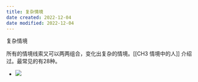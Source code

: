 ```yaml
---
title: 复杂情境
date created: 2022-12-04
date modified: 2022-12-04
---
```


复杂情境

所有的情境线索又可以两两组合，变化出复杂的情境。[[CH3 情境中的人]] 介绍过。最常见的有28种。
-   ![](https://xxpic.oss-cn-qingdao.aliyuncs.com/pic/20220227225122.png)
